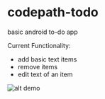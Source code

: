 # codepath-todo
basic android to-do app

Current Functionality:
- add basic text items
- remove items
- edit text of an item

![alt demo](https://cldup.com/ewYpSjhONY.gif)
